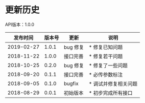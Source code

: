 # 更新历史 #
API版本：1.0.0

|发布时间|版本号|更新|说明|
|---|---|---|---|
|2019-02-27|1.0.1|bug 修复|* 修复已知问题|
|2018-11-22|1.0.0|接口完善|* 修复若干问题|
|2018-10-25|0.2.0|bug 修复|* 修复了一些问题|
|2018-09-20|0.1.1|接口完善|* 必传参数标注|
|2018-09-05|0.1.0|bugfix|* 调试并修复相关问题|
|2018-08-29|0.0.1|初始版本|* 初步完成所有接口|